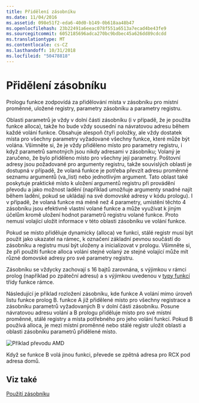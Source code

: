 ```yaml
---
title: Přidělení zásobníku
ms.date: 11/04/2016
ms.assetid: 098e51f2-eda6-40d0-b149-0b618aa48b47
ms.openlocfilehash: 23b22491a6eeac078f551a6513a7ecad4be43fe9
ms.sourcegitcommit: 6052185696adca270bc9bdbec45a626dd89cdcdd
ms.translationtype: MT
ms.contentlocale: cs-CZ
ms.lasthandoff: 10/31/2018
ms.locfileid: "50478818"
---
```

# <a name="stack-allocation"></a>Přidělení zásobníku

Prologu funkce zodpovídá za přidělování místa v zásobníku pro místní proměnné, uložené registry, parametry zásobníku a parametry registru.

Oblasti parametrů je vždy v dolní části zásobníku (i v případě, že je použita funkce alloca), takže ho bude vždy sousední na návratovou adresu během každé volání funkce. Obsahuje alespoň čtyři položky, ale vždy dostatek místa pro všechny parametry vyžadované všechny funkce, které může být volána. Všimněte si, že je vždy přiděleno místo pro parametry registru, i když parametrů samotných jsou nikdy adresami v zásobníku; Volaný je zaručeno, že bylo přiděleno místo pro všechny její parametry. Poštovní adresy jsou požadované pro argumenty registru, takže souvislých oblasti je dostupná v případě, že volaná funkce je potřeba převzít adresu proměnné seznamu argumentů (va_list) nebo jednotlivým argument. Tato oblast také poskytuje praktické místo k uložení argumentů registru při provádění převodu a jako možnost ladění (například umožňuje argumenty snadné najít během ladění, pokud se ukládají na své domovské adresy v kódu prologu). I v případě, že volaná funkce má méně než 4 parametry, umístění těchto 4 zásobníku jsou efektivně vlastní volané funkce a může využívat k jiným účelům kromě uložení hodnot parametrů registru volané funkce.  Proto nemusí volající uložit informace v této oblasti zásobníku ve volání funkce.

Pokud se místo přiděluje dynamicky (alloca) ve funkci, stálé registr musí být použit jako ukazatel na rámec, k označení základní pevnou součástí do zásobníku a registru musí být uloženy a inicializovat v prologu. Všimněte si, že při použití funkce alloca volání stejné volaný ze stejné volající může mít různé domovské adresy pro své parametry registru.

Zásobníku se vždycky zachovají s 16 bajtů zarovnána, s výjimkou v rámci prolog (například po zpáteční adresu) a s výjimkou uvedenou v [typy funkcí](../build/function-types.md) třídy funkce rámce.

Následující je příklad rozložení zásobníku, kde funkce A volání mimo úroveň listu funkce prolog B. funkce A již přidělené místo pro všechny registrace a zásobníku parametrů vyžadovaných B v dolní části zásobníku. Posune návratovou adresu volání a B prologu přiděluje místo pro své místní proměnné, stálé registry a místa potřebného pro jeho volání funkcí. Pokud B používá alloca, je mezi místní proměnné nebo stálé registr uložit oblasti a oblasti zásobníku parametrů přidělené místo.

![Příklad převodu AMD](../build/media/vcamd_conv_ex_5.png "Příklad převodu AMD")

Když se funkce B volá jinou funkci, převede se zpětná adresa pro RCX pod adresa domů.

## <a name="see-also"></a>Viz také

[Použití zásobníku](../build/stack-usage.md)